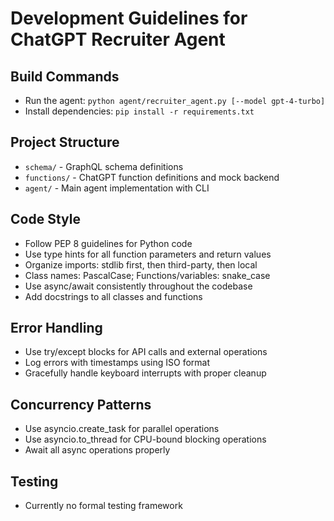 # Development Guidelines for ChatGPT Recruiter Agent

## Build Commands
- Run the agent: `python agent/recruiter_agent.py [--model gpt-4-turbo]`
- Install dependencies: `pip install -r requirements.txt`

## Project Structure
- `schema/` - GraphQL schema definitions
- `functions/` - ChatGPT function definitions and mock backend
- `agent/` - Main agent implementation with CLI

## Code Style
- Follow PEP 8 guidelines for Python code
- Use type hints for all function parameters and return values
- Organize imports: stdlib first, then third-party, then local
- Class names: PascalCase; Functions/variables: snake_case
- Use async/await consistently throughout the codebase
- Add docstrings to all classes and functions

## Error Handling
- Use try/except blocks for API calls and external operations
- Log errors with timestamps using ISO format
- Gracefully handle keyboard interrupts with proper cleanup

## Concurrency Patterns
- Use asyncio.create_task for parallel operations
- Use asyncio.to_thread for CPU-bound blocking operations
- Await all async operations properly

## Testing
- Currently no formal testing framework